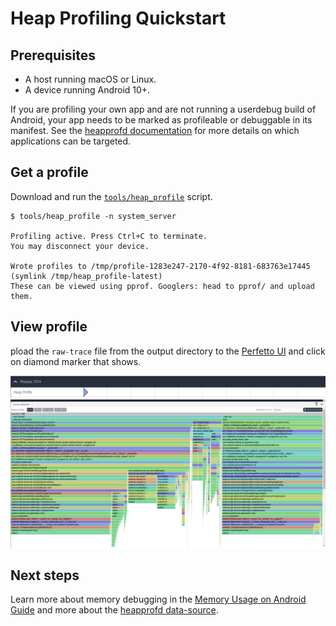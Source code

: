 # Heap Profiling Quickstart

## Prerequisites
* A host running macOS or Linux.
* A device running Android 10+.

If you are profiling your own app and are not running a userdebug build of
Android, your app needs to be marked as profileable or
debuggable in its manifest. See the [heapprofd documentation](
/docs/recording/data-sources.md#heapprofd-targets) for more
details on which applications can be targeted.

## Get a profile

Download and run the [`tools/heap_profile`](
https://raw.githubusercontent.com/google/perfetto/master/tools/heap_profile)
script.

```
$ tools/heap_profile -n system_server

Profiling active. Press Ctrl+C to terminate.
You may disconnect your device.

Wrote profiles to /tmp/profile-1283e247-2170-4f92-8181-683763e17445 (symlink /tmp/heap_profile-latest)
These can be viewed using pprof. Googlers: head to pprof/ and upload them.
```

## View profile
 pload the `raw-trace` file from the output directory to the [Perfetto UI](
https://ui.perfetto.dev) and click on diamond marker that shows.

![Profile Diamond](/docs/images/profile-diamond.png)
![Native Flamegraph](/docs/images/syssrv-apk-assets-two.png)

## Next steps
Learn more about memory debugging in the [Memory Usage on Android Guide](
/docs/guides/memory.md) and more about the [heapprofd data-source](
/docs/TODO.md).
